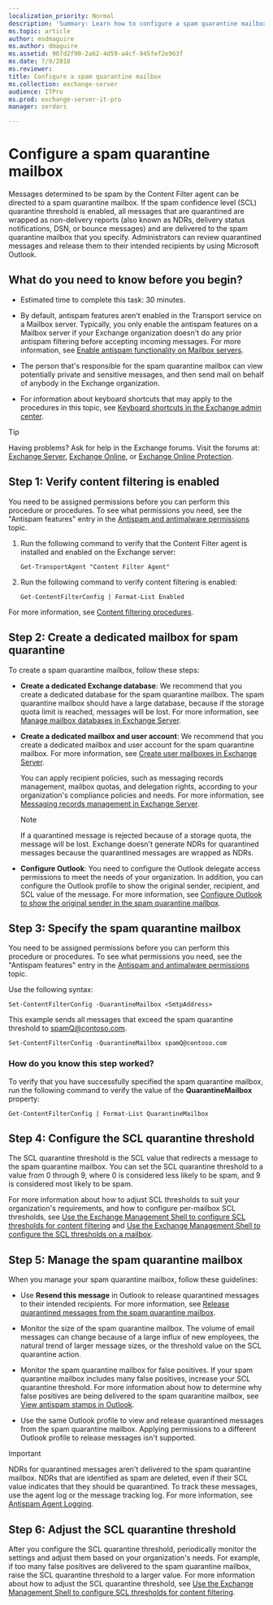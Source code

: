 ```yaml
---
localization_priority: Normal
description: 'Summary: Learn how to configure a spam quarantine mailbox in Exchange Server 2016 and Exchange Server 2019 to store incoming email messages for later review by an administrator.'
ms.topic: article
author: msdmaguire
ms.author: dmaguire
ms.assetid: 907d2f90-2a62-4d59-a4cf-945fef2e963f
ms.date: 7/9/2018
ms.reviewer: 
title: Configure a spam quarantine mailbox
ms.collection: exchange-server
audience: ITPro
ms.prod: exchange-server-it-pro
manager: serdars

---
```


# Configure a spam quarantine mailbox

Messages determined to be spam by the Content Filter agent can be directed to a spam quarantine mailbox. If the spam confidence level (SCL) quarantine threshold is enabled, all messages that are quarantined are wrapped as non-delivery reports (also known as NDRs, delivery status notifications, DSN, or bounce messages) and are delivered to the spam quarantine mailbox that you specify. Administrators can review quarantined messages and release them to their intended recipients by using Microsoft Outlook.

## What do you need to know before you begin?

- Estimated time to complete this task: 30 minutes.

- By default, antispam features aren't enabled in the Transport service on a Mailbox server. Typically, you only enable the antispam features on a Mailbox server if your Exchange organization doesn't do any prior antispam filtering before accepting incoming messages. For more information, see [Enable antispam functionality on Mailbox servers](antispam-on-mailbox-servers.md).

- The person that's responsible for the spam quarantine mailbox can view potentially private and sensitive messages, and then send mail on behalf of anybody in the Exchange organization.

- For information about keyboard shortcuts that may apply to the procedures in this topic, see [Keyboard shortcuts in the Exchange admin center](../../about-documentation/exchange-admin-center-keyboard-shortcuts.md).

> [!TIP]
> Having problems? Ask for help in the Exchange forums. Visit the forums at: [Exchange Server](https://go.microsoft.com/fwlink/p/?linkId=60612), [Exchange Online](https://go.microsoft.com/fwlink/p/?linkId=267542), or [Exchange Online Protection](https://go.microsoft.com/fwlink/p/?linkId=285351).

## Step 1: Verify content filtering is enabled

You need to be assigned permissions before you can perform this procedure or procedures. To see what permissions you need, see the "Antispam features" entry in the [Antispam and antimalware permissions](../../permissions/feature-permissions/antispam-and-antimalware-permissions.md) topic.

1. Run the following command to verify that the Content Filter agent is installed and enabled on the Exchange server:

   ```
   Get-TransportAgent "Content Filter Agent"
   ```

2. Run the following command to verify content filtering is enabled:

   ```
   Get-ContentFilterConfig | Format-List Enabled
   ```

For more information, see [Content filtering procedures](content-filtering-procedures.md).

## Step 2: Create a dedicated mailbox for spam quarantine

To create a spam quarantine mailbox, follow these steps:

- **Create a dedicated Exchange database**: We recommend that you create a dedicated database for the spam quarantine mailbox. The spam quarantine mailbox should have a large database, because if the storage quota limit is reached, messages will be lost. For more information, see [Manage mailbox databases in Exchange Server](../../architecture/mailbox-servers/manage-databases.md).

- **Create a dedicated mailbox and user account**: We recommend that you create a dedicated mailbox and user account for the spam quarantine mailbox. For more information, see [Create user mailboxes in Exchange Server](../../recipients/create-user-mailboxes.md).

  You can apply recipient policies, such as messaging records management, mailbox quotas, and delegation rights, according to your organization's compliance policies and needs. For more information, see [Messaging records management in Exchange Server](../../policy-and-compliance/mrm/mrm.md).

  > [!NOTE]
  > If a quarantined message is rejected because of a storage quota, the message will be lost. Exchange doesn't generate NDRs for quarantined messages because the quarantined messages are wrapped as NDRs.

- **Configure Outlook**: You need to configure the Outlook delegate access permissions to meet the needs of your organization. In addition, you can configure the Outlook profile to show the original sender, recipient, and SCL value of the message. For more information, see [Configure Outlook to show the original sender in the spam quarantine mailbox](show-quarantined-message-original-senders.md).

## Step 3: Specify the spam quarantine mailbox

You need to be assigned permissions before you can perform this procedure or procedures. To see what permissions you need, see the "Antispam features" entry in the [Antispam and antimalware permissions](../../permissions/feature-permissions/antispam-and-antimalware-permissions.md) topic.

Use the following syntax:

```
Set-ContentFilterConfig -QuarantineMailbox <SmtpAddress>
```

This example sends all messages that exceed the spam quarantine threshold to spamQ@contoso.com.

```
Set-ContentFilterConfig -QuarantineMailbox spamQ@contoso.com
```

### How do you know this step worked?

To verify that you have successfully specified the spam quarantine mailbox, run the following command to verify the value of the **QuarantineMailbox** property:

```
Get-ContentFilterConfig | Format-List QuarantineMailbox
```

## Step 4: Configure the SCL quarantine threshold

The SCL quarantine threshold is the SCL value that redirects a message to the spam quarantine mailbox. You can set the SCL quarantine threshold to a value from 0 through 9, where 0 is considered less likely to be spam, and 9 is considered most likely to be spam.

For more information about how to adjust SCL thresholds to suit your organization's requirements, and how to configure per-mailbox SCL thresholds, see [Use the Exchange Management Shell to configure SCL thresholds for content filtering](content-filtering-procedures.md#use-the-exchange-management-shell-to-configure-scl-thresholds-for-content-filtering) and [Use the Exchange Management Shell to configure the SCL thresholds on a mailbox](configure-antispam-settings.md#use-the-exchange-management-shell-to-configure-the-scl-thresholds-on-a-mailbox).

## Step 5: Manage the spam quarantine mailbox

When you manage your spam quarantine mailbox, follow these guidelines:

- Use **Resend this message** in Outlook to release quarantined messages to their intended recipients. For more information, see [Release quarantined messages from the spam quarantine mailbox](release-quarantined-messages.md).

- Monitor the size of the spam quarantine mailbox. The volume of email messages can change because of a large influx of new employees, the natural trend of larger message sizes, or the threshold value on the SCL quarantine action.

- Monitor the spam quarantine mailbox for false positives. If your spam quarantine mailbox includes many false positives, increase your SCL quarantine threshold. For more information about how to determine why false positives are being delivered to the spam quarantine mailbox, see [View antispam stamps in Outlook](view-antispam-stamps-in-outlook.md).

- Use the same Outlook profile to view and release quarantined messages from the spam quarantine mailbox. Applying permissions to a different Outlook profile to release messages isn't supported.

> [!IMPORTANT]
> NDRs for quarantined messages aren't delivered to the spam quarantine mailbox. NDRs that are identified as spam are deleted, even if their SCL value indicates that they should be quarantined. To track these messages, use the agent log or the message tracking log. For more information, see [Antispam Agent Logging](http://technet.microsoft.com/library/dbd478d2-7993-4931-80db-5b2f7d4269bd.aspx).

## Step 6: Adjust the SCL quarantine threshold

After you configure the SCL quarantine threshold, periodically monitor the settings and adjust them based on your organization's needs. For example, if too many false positives are delivered to the spam quarantine mailbox, raise the SCL quarantine threshold to a larger value. For more information about how to adjust the SCL quarantine threshold, see [Use the Exchange Management Shell to configure SCL thresholds for content filtering](content-filtering-procedures.md#use-the-exchange-management-shell-to-configure-scl-thresholds-for-content-filtering).
